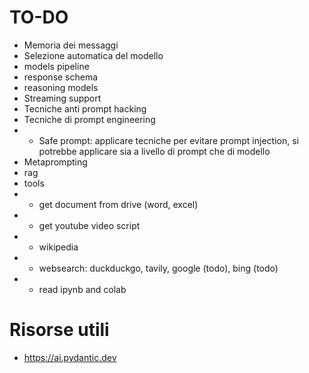 # TO-DO

- Memoria dei messaggi
- Selezione automatica del modello
- models pipeline
- response schema
- reasoning models
- Streaming support
- Tecniche anti prompt hacking
- Tecniche di prompt engineering
- - Safe prompt: applicare tecniche per evitare prompt injection, si potrebbe applicare sia a livello di prompt che di modello
- Metaprompting
- rag
- tools
- - get document from drive (word, excel)
- - get youtube video script
- - wikipedia
- - websearch: duckduckgo, tavily, google (todo), bing (todo)
- - read ipynb and colab


# Risorse utili

- https://ai.pydantic.dev
